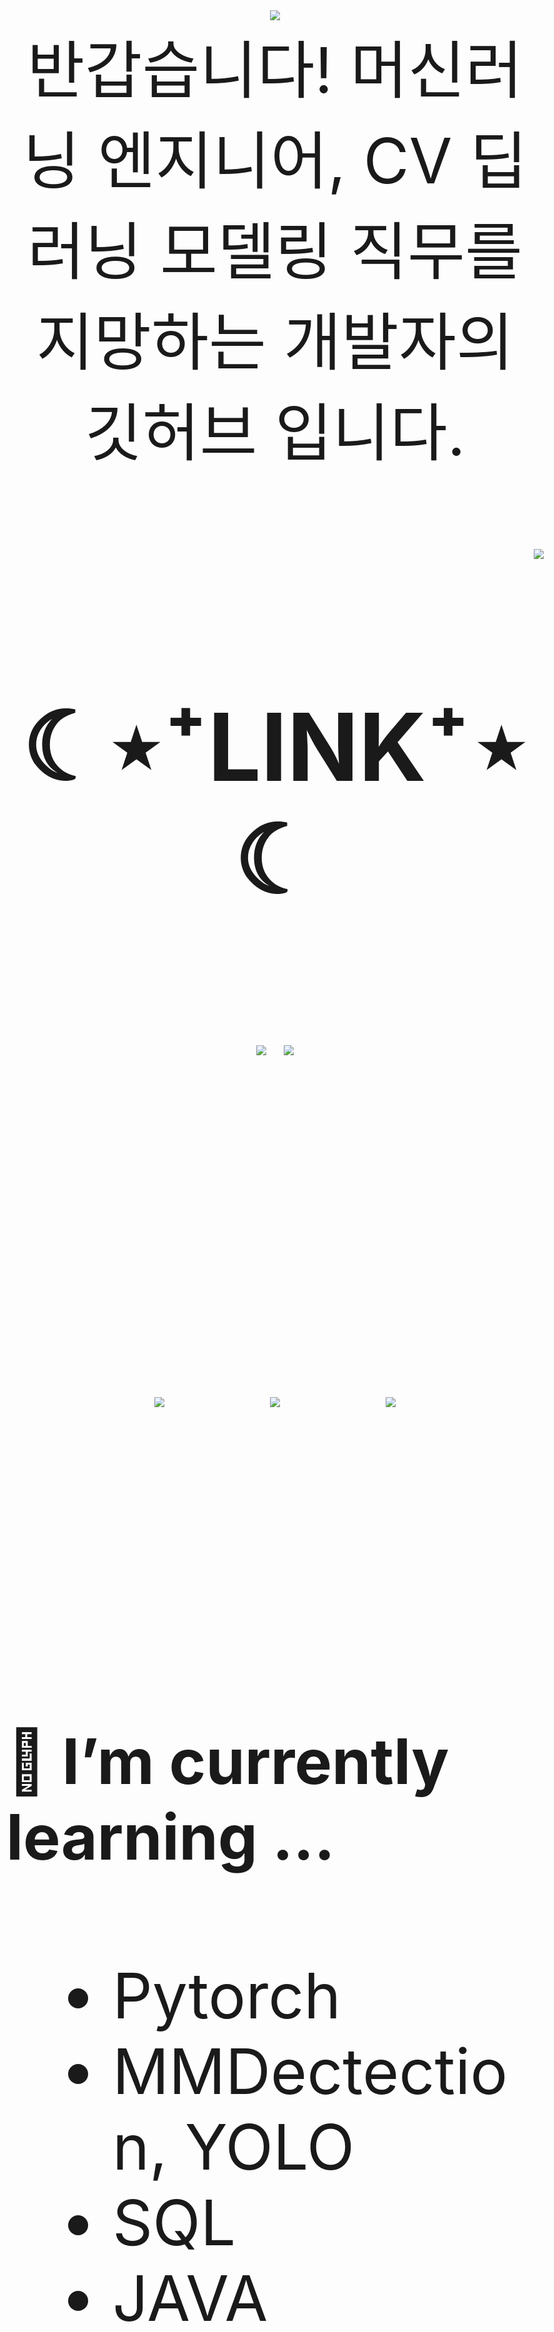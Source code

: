 

<div align="center">
<img src="https://capsule-render.vercel.app/api?type=waving&color=timeGradient&height=300&section=header&text=JAMONG%205&fontSize=90" /> <br>
<body style="font-size:100px">반갑습니다! 머신러닝 엔지니어, CV 딥러닝 모델링 직무를 지망하는 개발자의 깃허브 입니다.</body> <br><br>
</div>
<div align="right">
  <img src="https://hits.seeyoufarm.com/api/count/incr/badge.svg?url=https%3A%2F%2Fgithub.com%2Fjennifer060697&count_bg=%23708FD3&title_bg=%23515151&icon=ghostery.svg&icon_color=%23E7E7E7&title=HITS%21%21&edge_flat=false"/>
</div>

<h2 align="center">☾⋆⁺LINK⁺⋆☾</h2>
<div align="center">
  <a href="https://jamong-5.tistory.com/"><img src="https://img.shields.io/badge/DailyBlog-09B3AF?style=flat-square&logo=Tistory&logoColor=white&link=https://jamong-5.tistory.com/"/></a>
<!--   <a href="https://www.kaggle.com/jamong5"><img src="https://img.shields.io/badge/Kaggle-20BEFF?style=flat-square&logo=Kaggle&logoColor=white&link=https://www.kaggle.com/jamong5"/></a> -->
  <a href="mailto:oennifer060697@gmail.com"><img src="https://img.shields.io/badge/Email-FF4785?style=flat-square&logo=Gmail&logoColor=white&link=mailto:oennifer060697@gmail.com"/></a>
</div>

<!-- <h2 align="center">☾⋆⁺Available⁺⋆☾</h2>
<div align="center">
  <img src="https://img.shields.io/badge/Python-00B1E7?logo=Python&logoColor=white"/>
  <img src="https://img.shields.io/badge/C++-00599C?logo=C%2B%2B&logoColor=white"/>
  <img src="https://img.shields.io/badge/C-000000?logo=C&logoColor=white"/>
</div> -->

<br><br>

<div align="center">
  <img src = "https://github-readme-stats.vercel.app/api?username=jennifer060697&theme=great-gatsby&show_icons=true">
  <t>&nbsp;&nbsp;&nbsp;&nbsp;</t>
  <img src = "http://mazassumnida.wtf/api/v2/generate_badge?boj=jennifer0606">
  <t>&nbsp;&nbsp;&nbsp;&nbsp;</t>
  <img src = "https://github-readme-stats.vercel.app/api/top-langs/?username=jennifer060697&layout=compact">
</div>

<br><br>

#### 🌱 I’m currently learning ...
- Pytorch
- MMDectection, YOLO
- SQL
- JAVA

<br><br>
#### 🌱 My Latest Posts

 - [6월 6일 - [round] 파이썬 round 의 특이한 .5 처리법](https://jamong-5.tistory.com/entry/round-%ED%8C%8C%EC%9D%B4%EC%8D%AC-round-%EC%9D%98-%ED%8A%B9%EC%9D%B4%ED%95%9C-5-%EC%B2%98%EB%A6%AC%EB%B2%95)
 - [6월 6일 - 프로그래머스 MySQL : [lv.2] 가격대 별 상품 개수 구하기](https://jamong-5.tistory.com/entry/%ED%94%84%EB%A1%9C%EA%B7%B8%EB%9E%98%EB%A8%B8%EC%8A%A4-MySQL-lv2-%EA%B0%80%EA%B2%A9%EB%8C%80-%EB%B3%84-%EC%83%81%ED%92%88-%EA%B0%9C%EC%88%98-%EA%B5%AC%ED%95%98%EA%B8%B0)
 - [6월 5일 - 프로그래머스 MySQL : [lv.3] 조건에 맞는 사용자와 총 거래금액 조회하기](https://jamong-5.tistory.com/entry/%ED%94%84%EB%A1%9C%EA%B7%B8%EB%9E%98%EB%A8%B8%EC%8A%A4-MySQL-lv3-%EC%A1%B0%EA%B1%B4%EC%97%90-%EB%A7%9E%EB%8A%94-%EC%82%AC%EC%9A%A9%EC%9E%90%EC%99%80-%EC%B4%9D-%EA%B1%B0%EB%9E%98%EA%B8%88%EC%95%A1-%EC%A1%B0%ED%9A%8C%ED%95%98%EA%B8%B0)
 - [6월 5일 - 프로그래머스 MySQL : [lv.3] 조건별로 분류하여 주문상태 출력하기](https://jamong-5.tistory.com/entry/%ED%94%84%EB%A1%9C%EA%B7%B8%EB%9E%98%EB%A8%B8%EC%8A%A4-MySQL-lv3-%EC%A1%B0%EA%B1%B4%EB%B3%84%EB%A1%9C-%EB%B6%84%EB%A5%98%ED%95%98%EC%97%AC-%EC%A3%BC%EB%AC%B8%EC%83%81%ED%83%9C-%EC%B6%9C%EB%A0%A5%ED%95%98%EA%B8%B0)
 - [6월 5일 - 백준 #21608 - [G5] 상어 초등학교 : 구현](https://jamong-5.tistory.com/entry/%EB%B0%B1%EC%A4%80-21608-G5-%EC%83%81%EC%96%B4-%EC%B4%88%EB%93%B1%ED%95%99%EA%B5%90-%EA%B5%AC%ED%98%84)
 - [6월 4일 - 프로그래머스 MySQL : [lv.4] 보호소에서 중성화한 동물](https://jamong-5.tistory.com/entry/%ED%94%84%EB%A1%9C%EA%B7%B8%EB%9E%98%EB%A8%B8%EC%8A%A4-MySQL-lv4-%EB%B3%B4%ED%98%B8%EC%86%8C%EC%97%90%EC%84%9C-%EC%A4%91%EC%84%B1%ED%99%94%ED%95%9C-%EB%8F%99%EB%AC%BC)
